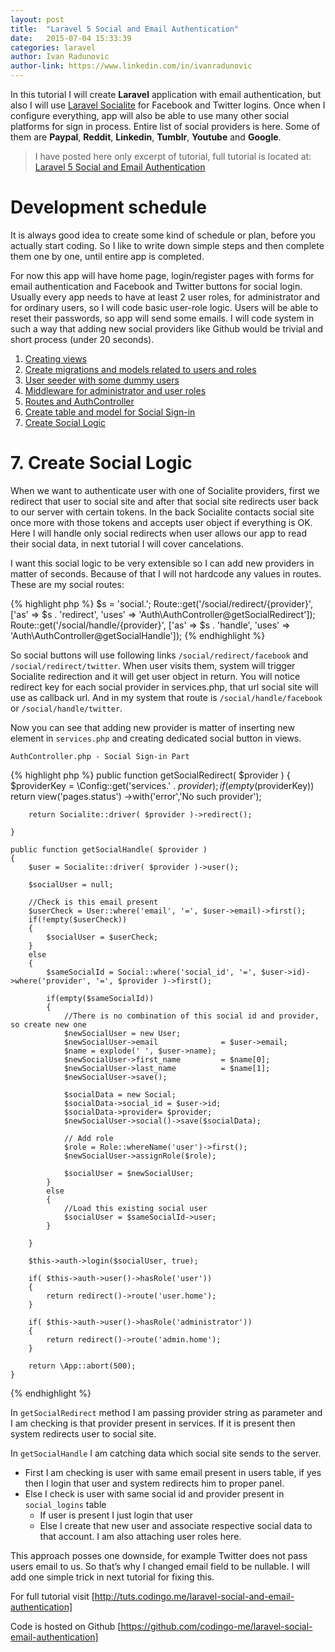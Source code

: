 ```yaml
---
layout: post
title:  "Laravel 5 Social and Email Authentication"
date:   2015-07-04 15:33:39
categories: laravel
author: Ivan Radunovic
author-link: https://www.linkedin.com/in/ivanradunovic
---
```

In this tutorial I will create **Laravel** application with email authentication, but also I will use [Laravel Socialite][laravel-socialite] for Facebook and Twitter logins. Once when I configure everything, app will also be able to use many other social platforms for sign in process. Entire list of social providers is here. Some of them are **Paypal**, **Reddit**, **Linkedin**, **Tumblr**, **Youtube** and **Google**.

> I have posted here only excerpt of tutorial, full tutorial is located at: [Laravel 5 Social and Email Authentication]

# Development schedule

It is always good idea to create some kind of schedule or plan, before you actually start coding. So I like to write down simple steps and then complete them one by one, until entire app is completed.

For now this app will have home page, login/register pages with forms for email authentication and Facebook and Twitter buttons for social login. Usually every app needs to have at least 2 user roles, for administrator and for ordinary users, so I will code basic user-role logic. Users will be able to reset their passwords, so app will send some emails. I will code system in such a way that adding new social providers like Github would be trivial and short process (under 20 seconds).


1. [Creating views]
2. [Create migrations and models related to users and roles]
3. [User seeder with some dummy users]
4. [Middleware for administrator and user roles]
5. [Routes and AuthController]
6. [Create table and model for Social Sign-in]
7. [Create Social Logic]

# 7. Create Social Logic

When we want to authenticate user with one of Socialite providers, first we redirect that user to social site and after that social site redirects user back to our server with certain tokens. In the back Socialite contacts social site once more with those tokens and accepts user object if everything is OK. Here I will handle only social redirects when user allows our app to read their social data, in next tutorial I will cover cancelations.

I want this social logic to be very extensible so I can add new providers in matter of seconds. Because of that I will not hardcode any values in routes. These are my social routes:


{% highlight php %}
$s = 'social.';
Route::get('/social/redirect/{provider}',   ['as' => $s . 'redirect',   'uses' => 'Auth\AuthController@getSocialRedirect']);
Route::get('/social/handle/{provider}',     ['as' => $s . 'handle',     'uses' => 'Auth\AuthController@getSocialHandle']);
{% endhighlight %}

So social buttons will use following links `/social/redirect/facebook` and `/social/redirect/twitter`. When user visits them, system will trigger Socialite redirection and it will get user object in return. You will notice redirect key for each social provider in services.php, that url social site will use as callback url. And in my system that route is `/social/handle/facebook` or `/social/handle/twitter`.

Now you can see that adding new provider is matter of inserting new element in `services.php` and creating dedicated social button in views.

`AuthController.php - Social Sign-in Part`

{% highlight php %}
 public function getSocialRedirect( $provider )
    {
        $providerKey = \Config::get('services.' . $provider);
        if(empty($providerKey))
            return view('pages.status')
                ->with('error','No such provider');

        return Socialite::driver( $provider )->redirect();

    }

    public function getSocialHandle( $provider )
    {
        $user = Socialite::driver( $provider )->user();

        $socialUser = null;

        //Check is this email present
        $userCheck = User::where('email', '=', $user->email)->first();
        if(!empty($userCheck))
        {
            $socialUser = $userCheck;
        }
        else
        {
            $sameSocialId = Social::where('social_id', '=', $user->id)->where('provider', '=', $provider )->first();

            if(empty($sameSocialId))
            {
                //There is no combination of this social id and provider, so create new one
                $newSocialUser = new User;
                $newSocialUser->email              = $user->email;
                $name = explode(' ', $user->name);
                $newSocialUser->first_name         = $name[0];
                $newSocialUser->last_name          = $name[1];
                $newSocialUser->save();

                $socialData = new Social;
                $socialData->social_id = $user->id;
                $socialData->provider= $provider;
                $newSocialUser->social()->save($socialData);

                // Add role
                $role = Role::whereName('user')->first();
                $newSocialUser->assignRole($role);

                $socialUser = $newSocialUser;
            }
            else
            {
                //Load this existing social user
                $socialUser = $sameSocialId->user;
            }

        }

        $this->auth->login($socialUser, true);

        if( $this->auth->user()->hasRole('user'))
        {
            return redirect()->route('user.home');
        }

        if( $this->auth->user()->hasRole('administrator'))
        {
            return redirect()->route('admin.home');
        }

        return \App::abort(500);
    }
{% endhighlight %}

In `getSocialRedirect` method I am passing provider string as parameter and I am checking is that provider present in services. If it is present then system redirects user to social site.

In `getSocialHandle` I am catching data which social site sends to the server.

* First I am checking is user with same email present in users table, if yes then I login that user and system redirects him to proper panel.
* Else I check is user with same social id and provider present in `social_logins` table
    * If user is present I just login that user
    * Else I create that new user and associate respective social data to that account. I am also attaching user roles here.

This approach posses one downside, for example Twitter does not pass users email to us. So that’s why I changed email field to be nullable. I will add one simple trick in next tutorial for fixing this.

For full tutorial visit [http://tuts.codingo.me/laravel-social-and-email-authentication]

Code is hosted on Github [https://github.com/codingo-me/laravel-social-email-authentication]

[laravel-socialite]: https://github.com/laravel/socialite
[Laravel 5 Social and Email Authentication]: http://tuts.codingo.me/laravel-social-and-email-authentication/
[Creating views]: http://tuts.codingo.me/laravel-social-and-email-authentication/#creating-views
[Create migrations and models related to users and roles]: http://tuts.codingo.me/laravel-social-and-email-authentication/#migrations-users
[User seeder with some dummy users]: http://tuts.codingo.me/laravel-social-and-email-authentication/#user-role-seeders
[Middleware for administrator and user roles]: http://tuts.codingo.me/laravel-social-and-email-authentication/#middleware
[Routes and AuthController]: http://tuts.codingo.me/laravel-social-and-email-authentication/#routes
[Create table and model for Social Sign-in]: http://tuts.codingo.me/laravel-social-and-email-authentication/#pull-socialite
[Create Social Logic]: http://tuts.codingo.me/laravel-social-and-email-authentication/#social-logic
[http://tuts.codingo.me/laravel-social-and-email-authentication]: http://tuts.codingo.me/laravel-social-and-email-authentication
[https://github.com/codingo-me/laravel-social-email-authentication]: https://github.com/codingo-me/laravel-social-email-authentication